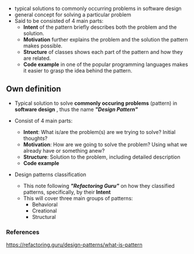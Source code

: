 - typical solutions to commonly occurring problems in software design
- general concept for solving a particular problem
- Said to be consisted of 4 main parts:
	- **Intent** of the pattern briefly describes both the problem and the solution.
	-  **Motivation** further explains the problem and the solution the pattern makes possible.
	-  **Structure** of classes shows each part of the pattern and how they are related.
	-  **Code example** in one of the popular programming languages makes it easier to grasp the idea behind the pattern.

## Own definition
- Typical solution to solve **commonly occuring problems** (pattern) in **software design** , thus the name ***"Design Pattern"***
- Consist of 4 main parts:
	- **Intent**: What is/are the problem(s) are we trying to solve? Initial thoughts?
	- **Motivation**: How are we going to solve the problem? Using what we already have or something anew?
	- **Structure**: Solution to the problem, including detailed description
	- **Code example**

- Design patterns classification
	- This note following ***"Refactoring Guru"*** on how they classified patterns, specifically, by their **Intent**
	- This will cover three main groups of patterns:
		- Behavioral
		- Creational
		- Structural

### References

https://refactoring.guru/design-patterns/what-is-pattern

